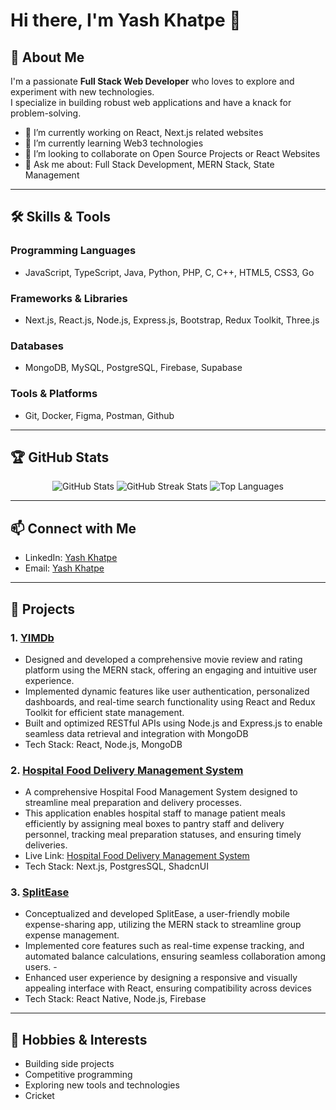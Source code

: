 # Hi there, I'm Yash Khatpe 👋

## 🚀 About Me
I'm a passionate **Full Stack Web Developer** who loves to explore and experiment with new technologies.  
I specialize in building robust web applications and have a knack for problem-solving.

- 🔭 I’m currently working on React, Next.js related websites
- 🌱 I’m currently learning Web3 technologies
- 👯 I’m looking to collaborate on Open Source Projects or React Websites
- 💬 Ask me about: Full Stack Development, MERN Stack, State Management

---

## 🛠️ Skills & Tools
### Programming Languages
- JavaScript, TypeScript, Java, Python, PHP, C, C++, HTML5, CSS3, Go

### Frameworks & Libraries
- Next.js, React.js, Node.js, Express.js, Bootstrap, Redux Toolkit, Three.js

### Databases
- MongoDB, MySQL, PostgreSQL, Firebase, Supabase

### Tools & Platforms
- Git, Docker, Figma, Postman, Github

---

## 🏆 GitHub Stats
<p align="center">
  <img src="https://github-readme-stats.vercel.app/api?username=YashKhatpe&show_icons=true&theme=radical" alt="GitHub Stats" />
  <img src="https://github-readme-streak-stats.herokuapp.com/?user=YashKhatpe&theme=radical" alt="GitHub Streak Stats" />
  <img src="https://github-readme-stats.vercel.app/api/top-langs/?username=YashKhatpe&layout=compact&theme=radical" alt="Top Languages" />
</p>

---

## 📫 Connect with Me
- LinkedIn: [Yash Khatpe](https://linkedin.com/in/yash-khatpe)
- Email: [Yash Khatpe](mailto:yashkhatpe0611@gmail.com)

---

## 📌 Projects
### 1. **[YIMDb](https://github.com/YashKhatpe/YIMDb)**
   - Designed and developed a comprehensive movie review and rating platform using the MERN stack, offering an engaging and intuitive user experience.
   - Implemented dynamic features like user authentication, personalized dashboards, and real-time search functionality using React and Redux Toolkit for efficient state management.
   - Built and optimized RESTful APIs using Node.js and Express.js to enable seamless data retrieval and integration with MongoDB
   - Tech Stack: React, Node.js, MongoDB

### 2. **[Hospital Food Delivery Management System]([https://github.com/YashKhatpe/YIMDb](https://github.com/YashKhatpe/Hospital-Food-Delivery-Management))**
   - A comprehensive Hospital Food Management System designed to streamline meal preparation and delivery processes.
   - This application enables hospital staff to manage patient meals efficiently by assigning meal boxes to pantry staff and delivery personnel, tracking meal preparation statuses, and ensuring timely deliveries.
   - Live Link: [Hospital Food Delivery Management System]([https://github.com/YashKhatpe/Hospital-Food-Delivery-Management](https://hospital-food-delivery-management.vercel.app/))
   - Tech Stack: Next.js, PostgresSQL, ShadcnUI

### 3. **[SplitEase](https://github.com/YashKhatpe/React-Native-App)**
   -  Conceptualized and developed SplitEase, a user-friendly mobile expense-sharing app, utilizing the MERN stack to streamline group expense management.
   -  Implemented core features such as real-time expense tracking, and automated balance calculations, ensuring seamless collaboration among users.   -  
   -  Enhanced user experience by designing a responsive and visually appealing interface with React, ensuring compatibility across devices
   - Tech Stack: React Native, Node.js, Firebase

---

## 🌟 Hobbies & Interests
- Building side projects
- Competitive programming
- Exploring new tools and technologies
- Cricket
